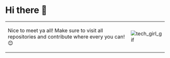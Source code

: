 <h1>Hi there 👋</h1>
<table align="center" border="0">
  <td>
    <p>Nice to meet ya all! Make sure to visit all repositories and contribute where every you can!😊</p>
  </td>
  <td>
    <img alt="tech_girl_gif" align="right" src="https://github.com/nibedita6302/nibedita6302/assets/145376728/b0d6e26a-6c93-4bcd-bc7f-0827edd6265e"/>
  </td>
</table>
<!--
**nibedita6302/nibedita6302** is a ✨ _special_ ✨ repository because its `README.md` (this file) appears on your GitHub profile.

Here are some ideas to get you started:

- 🔭 I’m currently working on ...
- 🌱 I’m currently learning ...
- 👯 I’m looking to collaborate on ...
- 🤔 I’m looking for help with ...
- 💬 Ask me about ...
- 📫 How to reach me: ...
- 😄 Pronouns: ...
- ⚡ Fun fact: ...
-->
